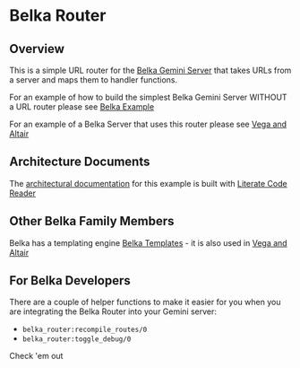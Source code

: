 # Belka Router

## Overview

This is a simple URL router for the [Belka Gemini Server](https://github.com/gordonguthrie/belka) that takes URLs from a server and maps them to handler functions.

For an example of how to build the simplest Belka Gemini Server WITHOUT a URL router please see [Belka Example](https://github.com/gordonguthrie/belka-example)

For an example of a Belka Server that uses this router please see [Vega and Altair](https://github.com/gordonguthrie/vega_and_altair)

## Architecture Documents

The [architectural documentation](https://gordonguthrie.github.io/belka-router) for this example is built with [Literate Code Reader](https://gordonguthrie.github.io/literatecodereader)


## Other Belka Family Members

Belka has a templating engine [Belka Templates](https://github.com/gordonguthrie/belka-templates) - it is also used in [Vega and Altair](https://github.com/gordonguthrie/vega_and_altair)


## For Belka Developers

There are a couple of helper functions to make it easier for you when you are integrating the Belka Router into your Gemini server:

* `belka_router:recompile_routes/0`
* `belka_router:toggle_debug/0`

Check 'em out
